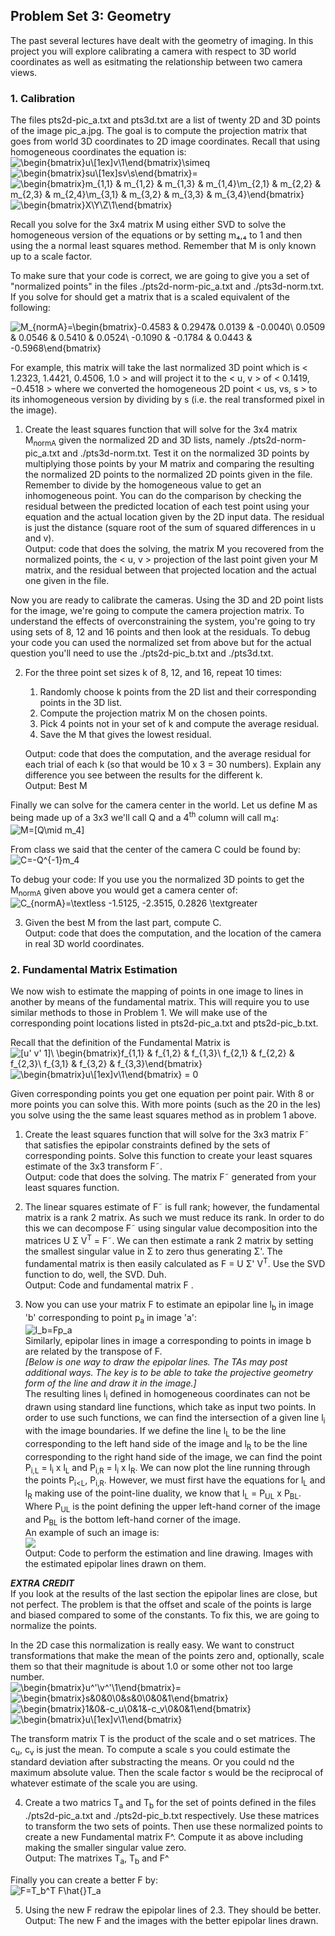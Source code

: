 ## Problem Set 3: Geometry
The past several lectures have dealt with the geometry of imaging. In this project you will explore calibrating a camera with respect to 3D world coordinates as well as esitmating the relationship between two camera views.  

### 1. Calibration
The files pts2d-pic_a.txt and pts3d.txt are a list of twenty 2D and 3D points of the image pic_a.jpg. The goal is to compute the projection matrix that goes from world 3D coordinates to 2D image coordinates. Recall that using homogeneous coordinates the equation is:  
![\begin{bmatrix}u\\\[1ex\]v\\1\end{bmatrix}\simeq](https://render.githubusercontent.com/render/math?math=%5Cbegin%7Bbmatrix%7Du%5C%5C%5B1ex%5Dv%5C%5C1%5Cend%7Bbmatrix%7D%5Csimeq)
![\begin{bmatrix}s*u\\\[1ex\]s*v\\s\end{bmatrix}=](https://render.githubusercontent.com/render/math?math=%5Cbegin%7Bbmatrix%7Ds*u%5C%5C%5B1ex%5Ds*v%5C%5Cs%5Cend%7Bbmatrix%7D%3D)
![\begin{bmatrix}m_{1,1} & m_{1,2} & m_{1,3} & m_{1,4}\\m_{2,1} & m_{2,2} & m_{2,3} & m_{2,4}\\m_{3,1} & m_{3,2} & m_{3,3} & m_{3,4}\end{bmatrix}](https://render.githubusercontent.com/render/math?math=%5Cbegin%7Bbmatrix%7Dm_%7B1%2C1%7D%20%26%20m_%7B1%2C2%7D%20%26%20m_%7B1%2C3%7D%20%26%20m_%7B1%2C4%7D%5C%5Cm_%7B2%2C1%7D%20%26%20m_%7B2%2C2%7D%20%26%20m_%7B2%2C3%7D%20%26%20m_%7B2%2C4%7D%5C%5Cm_%7B3%2C1%7D%20%26%20m_%7B3%2C2%7D%20%26%20m_%7B3%2C3%7D%20%26%20m_%7B3%2C4%7D%5Cend%7Bbmatrix%7D)
![\begin{bmatrix}X\\Y\\Z\\1\end{bmatrix}](https://render.githubusercontent.com/render/math?math=%5Cbegin%7Bbmatrix%7DX%5C%5CY%5C%5CZ%5C%5C1%5Cend%7Bbmatrix%7D)


Recall  you  solve  for  the  3x4  matrix  M  using  either  SVD  to  solve the  homogeneous  version  of  the equations  or  by  setting  m₄,₄  to  1  and  then  using  the  a  normal least  squares  method.   Remember that M is only known up to a scale factor.  

To make sure that your code is correct, we are going to give you a set of "normalized points" in the files ./pts2d-norm-pic_a.txt and ./pts3d-norm.txt. If you solve for should get a matrix that is a scaled equivalent of the following:

![M_{normA}=\begin{bmatrix}-0.4583 & 0.2947& 0.0139 & -0.0040\\ 0.0509 & 0.0546 & 0.5410 & 0.0524\\ -0.1090 & -0.1784 & 0.0443 & -0.5968\end{bmatrix}](https://render.githubusercontent.com/render/math?math=M_%7BnormA%7D%3D%5Cbegin%7Bbmatrix%7D-0.4583%20%26%200.2947%26%200.0139%20%26%20-0.0040%5C%5C%200.0509%20%26%200.0546%20%26%200.5410%20%26%200.0524%5C%5C%20-0.1090%20%26%20-0.1784%20%26%200.0443%20%26%20-0.5968%5Cend%7Bbmatrix%7D)

For example, this matrix will take the last normalized 3D point which is < 1.2323, 1.4421, 0.4506, 1.0 > and will project it to the < u, v > of < 0.1419, −0.4518 > where we converted the homogeneous 2D point < us, vs, s > to its inhomogeneous version by dividing by s (i.e. the real transformed pixel in the image).  
1. Create the least squares function that will solve for the 3x4 matrix M<sub>normA</sub> given the normalized 2D and 3D lists, namely ./pts2d-norm-pic_a.txt and ./pts3d-norm.txt. Test it on the normalized  3D  points  by  multiplying  those  points  by  your  M  matrix and  comparing  the resulting the normalized 2D points to the normalized 2D points given in the file.  Remember to divide by the homogeneous value to get an inhomogeneous point.  You can do the comparison by checking the residual  between the predicted location of each test point using your equation and the actual location given by the 2D input data.  The residual is just the distance (square root of the sum of squared differences in u and v).  
Output: code that does the solving, the matrix M you recovered from the  normalized points, the < u, v > projection of the last point given your M matrix, and the residual  between that projected location and the actual one given in the file.


Now you are ready to calibrate the cameras. Using the 3D and 2D point lists for the image, we're going to compute the camera projection matrix.  To understand the effects of  overconstraining the system,  you're  going  to  try  using  sets  of  8,  12  and  16  points  and then  look  at  the  residuals. To debug your code you can used the normalized set from above but for the actual question you'll need to use the ./pts2d-pic_b.txt and ./pts3d.txt.  

2. For the three point set sizes k of 8, 12, and 16, repeat 10 times:

    1. Randomly choose k points from the 2D list and their corresponding points in the 3D list.  
    2. Compute the projection matrix M on the chosen points.  
    3. Pick 4 points not in your set of k and compute the average residual.
    4. Save the M that gives the lowest residual.
    
    Output:  code that does the computation, and the average residual for each trial of each k (so that  would  be  10 x 3 =  30 numbers).  Explain  any  difference  you  see between  the  results  for the different k.  
    Output:  Best M

Finally we can solve for the camera center in the world. Let us define M as being made up of a 3x3 we'll call Q and a 4<sup>th</sup> column will call m<sub>4</sub>:  
![M=\[Q\mid m_4\]](https://render.githubusercontent.com/render/math?math=M%3D%5BQ%5Cmid%20m_4%5D)

From class we said that the center of the camera C could be found by:  
![C=-Q^{-1}m_4](https://render.githubusercontent.com/render/math?math=C%3D-Q%5E%7B-1%7Dm_4)

To  debug  your  code:  If  you  use  you  the  normalized  3D  points  to  get the  M<sub>normA</sub> given  above  you would get a camera center of:
![C_{normA}=\textless -1.5125, -2.3515, 0.2826 \textgreater](https://render.githubusercontent.com/render/math?math=C_%7BnormA%7D%3D%5Ctextless%20-1.5125%2C%20-2.3515%2C%200.2826%20%5Ctextgreater)

3. Given the best M from the last part, compute C.  
Output: code  that  does  the  computation,  and  the  location  of  the camera  in  real  3D  world coordinates.

### 2. Fundamental Matrix Estimation
We  now  wish  to  estimate  the  mapping  of  points  in  one  image  to lines  in  another  by  means  of  the fundamental  matrix.  This  will  require  you  to  use  similar  methods  to those  in  Problem  1.  We  will make use of the corresponding point locations listed in pts2d-pic_a.txt and pts2d-pic_b.txt.

Recall that the definition of the Fundamental Matrix is  
![\[u' v' 1\]\ \begin{bmatrix}f_{1,1} & f_{1,2} & f_{1,3}\\ f_{2,1} & f_{2,2} & f_{2,3}\\ f_{3,1} & f_{3,2} & f_{3,3}\end{bmatrix}](https://render.githubusercontent.com/render/math?math=%5Bu'%20v'%201%5D%5C%20%5Cbegin%7Bbmatrix%7Df_%7B1%2C1%7D%20%26%20f_%7B1%2C2%7D%20%26%20f_%7B1%2C3%7D%5C%5C%20f_%7B2%2C1%7D%20%26%20f_%7B2%2C2%7D%20%26%20f_%7B2%2C3%7D%5C%5C%20f_%7B3%2C1%7D%20%26%20f_%7B3%2C2%7D%20%26%20f_%7B3%2C3%7D%5Cend%7Bbmatrix%7D)
![\begin{bmatrix}u\\\[1ex\]v\\1\end{bmatrix} = 0](https://render.githubusercontent.com/render/math?math=%5Cbegin%7Bbmatrix%7Du%5C%5C%5B1ex%5Dv%5C%5C1%5Cend%7Bbmatrix%7D%20%3D%200)

Given  corresponding  points  you  get  one  equation  per  point  pair.   With 8  or  more  points  you  can solve this.  With more points (such as the 20 in the  les) you solve using the the same least squares method as in problem 1 above.

1. Create the least squares function that will solve for the 3x3 matrix F˜ that satisfies the epipolar constraints defined by the sets of corresponding points.  Solve this function to create your least squares estimate of the 3x3 transform F˜.  
Output:  code that does the solving.  The matrix F˜ generated from your least squares function.  

2. The  linear  squares  estimate  of  F˜ is  full  rank;  however,  the  fundamental  matrix  is  a  rank  2 matrix.   As  such  we  must  reduce  its  rank.   In  order  to  do  this  we  can  decompose  F˜ using singular  value  decomposition  into  the  matrices  U Σ V<sup>T</sup> = F˜.  We  can then  estimate  a  rank  2 matrix by setting the smallest singular value in Σ to zero thus generating Σ'. The fundamental matrix is then easily calculated as F = U Σ' V<sup>T</sup>.  Use the SVD function to do, well, the SVD. Duh.  
Output:  Code and fundamental matrix F .

3. Now  you  can  use  your  matrix  F  to  estimate  an  epipolar  line  l<sub>b</sub> in  image  'b'  corresponding  to point p<sub>a</sub> in image 'a':  
![l_b=Fp_a](https://render.githubusercontent.com/render/math?math=l_b%3DFp_a)  
Similarly,  epipolar  lines  in  image  a  corresponding  to  points  in  image  b  are  related  by  the transpose of F.  
_[Below is one way to draw the epipolar lines.  The TAs may post additional ways.  The key is to be able to take the projective geometry form of the line and draw it in the image.]_  
The  resulting  lines  l<sub>i</sub> defined  in  homogeneous  coordinates  can  not  be  drawn  using  standard line functions, which take as input two points.  In order to use such functions, we can  find the intersection of a given line l<sub>i</sub> with the image boundaries.  If we define the line l<sub>L</sub> to be the line corresponding  to  the  left  hand  side  of  the  image  and  l<sub>R</sub> to  be  the line  corresponding  to  the right hand side of the image, we can find the point P<sub>i,L</sub> = l<sub>i</sub> x l<sub>L</sub> and P<sub>i,R</sub> = l<sub>i</sub> x l<sub>R</sub>.  We can now plot the line running through the points P<sub>i<L</sub>, P<sub>i,R</sub>.  However, we must first have the equations for l<sub>L</sub> and l<sub>R</sub> making use of the point-line duality, we know that l<sub>L</sub> = P<sub>UL</sub> x P<sub>BL</sub>.  Where P<sub>UL</sub> is the point defining the upper left-hand corner of the image and P<sub>BL</sub> is the bottom left-hand corner of the image.  
An example of such an image is:  
![](../../media/PS3/2.png)  
Output:  Code to perform the estimation and line drawing.  Images with the estimated epipolar lines drawn on them.

***EXTRA  CREDIT***  
If you look at the results of the last section the epipolar lines are close,  but not perfect.  The problem is that the offset and scale of the points is large and biased compared to some of the constants.  To fix this, we are going to normalize the points.  

In  the  2D  case  this  normalization  is  really  easy.  We  want  to  construct  transformations  that  make the mean of the points zero and, optionally, scale them so that their magnitude is about 1.0 or some other not too large number.  
![\begin{bmatrix}u^'\\v^'\\1\end{bmatrix}=](https://render.githubusercontent.com/render/math?math=%5Cbegin%7Bbmatrix%7Du%5E'%5C%5Cv%5E'%5C%5C1%5Cend%7Bbmatrix%7D%3D)
![\begin{bmatrix}s&0&0\\0&s&0\\0&0&1\end{bmatrix}](https://render.githubusercontent.com/render/math?math=%5Cbegin%7Bbmatrix%7Ds%260%260%5C%5C0%26s%260%5C%5C0%260%261%5Cend%7Bbmatrix%7D)
![\begin{bmatrix}1&0&-c_u\\0&1&-c_v\\0&0&1\end{bmatrix}](https://render.githubusercontent.com/render/math?math=%5Cbegin%7Bbmatrix%7D1%260%26-c_u%5C%5C0%261%26-c_v%5C%5C0%260%261%5Cend%7Bbmatrix%7D)
![\begin{bmatrix}u\\\[1ex\]v\\1\end{bmatrix}](https://render.githubusercontent.com/render/math?math=%5Cbegin%7Bbmatrix%7Du%5C%5C%5B1ex%5Dv%5C%5C1%5Cend%7Bbmatrix%7D)

The transform matrix T is the product of the scale and o set matrices.  The c<sub>u</sub>, c<sub>v</sub> is just the mean. To  compute  a  scale  s you  could  estimate  the  standard  deviation  after substracting  the  means. Or you  could   nd  the  maximum  absolute  value.   Then  the  scale  factor  s would  be  the  reciprocal  of whatever estimate of the scale you are using.  

4. Create a two matrics T<sub>a</sub> and T<sub>b</sub> for the set of points defined in the files ./pts2d-pic_a.txt and ./pts2d-pic_b.txt respectively.  Use these matrices to transform the two sets of points. Then  use  these  normalized  points  to  create  a  new  Fundamental  matrix F^.   Compute  it  as above including making the smaller singular value zero.  
Output:  The matrixes T<sub>a</sub>, T<sub>b</sub> and F^

Finally you can create a better F  by:  
![F=T_b^T F\hat{}T_a](https://render.githubusercontent.com/render/math?math=F%3DT_b%5ET%20F%5Chat%7B%7DT_a)

5. Using the new F  redraw the epipolar lines of 2.3. They should be better.  
Output:  The new F  and the images with the  better epipolar lines drawn.
